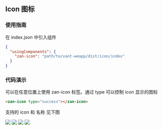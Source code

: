 ## Icon 图标

### 使用指南
在 index.json 中引入组件
```json
{
  "usingComponents": {
    "zan-icon": "path/to/vant-weapp/dist/icon/index"
  }
}
```

### 代码演示
可以在任意位置上使用 zan-icon 标签。通过 type 可以控制 icon 显示的图标
```html
<zan-icon type="success"></zan-icon>
```

支持的 icon 和 名称 见下图

![](https://img.yzcdn.cn/public_files/2017/12/03/c582397894f57f1c72fb28118588f833.jpeg?imageView2/2/w/500/h/0/q/100)
![](https://img.yzcdn.cn/public_files/2017/12/03/ab37f55520dfdcdf8dbe8951025e379a.jpeg?imageView2/2/w/500/h/0/q/100)
![](https://img.yzcdn.cn/public_files/2017/12/03/e862638f5cab9c0c7d2be38702c162df.jpeg?imageView2/2/w/500/h/0/q/100)
![](https://img.yzcdn.cn/public_files/2017/12/03/dfa76b99ca1c37671628e1c7b224dbb9.jpeg?imageView2/2/w/500/h/0/q/100)
